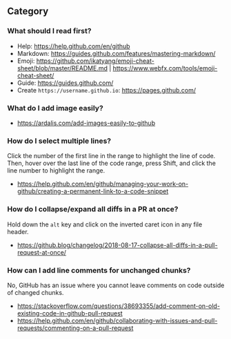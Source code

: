 ## Category

### What should I read first?
- Help: https://help.github.com/en/github
- Markdown: https://guides.github.com/features/mastering-markdown/
- Emoji: https://github.com/ikatyang/emoji-cheat-sheet/blob/master/README.md | https://www.webfx.com/tools/emoji-cheat-sheet/
- Guide: https://guides.github.com/
- Create `https://username.github.io`: https://pages.github.com/

### What do I add image easily?
- https://ardalis.com/add-images-easily-to-github

### How do I select multiple lines?
Click the number of the first line in the range to highlight the line of code. Then, hover over the last line of the code range, press Shift, and click the line number to highlight the range.
- https://help.github.com/en/github/managing-your-work-on-github/creating-a-permanent-link-to-a-code-snippet

### How do I collapse/expand all diffs in a PR at once?
Hold down the `alt` key and click on the inverted caret icon in any file header.
- https://github.blog/changelog/2018-08-17-collapse-all-diffs-in-a-pull-request-at-once/

### How can I add line comments for unchanged chunks?
No, GitHub has an issue where you cannot leave comments on code outside of changed chunks.
- https://stackoverflow.com/questions/38693355/add-comment-on-old-existing-code-in-github-pull-request
- https://help.github.com/en/github/collaborating-with-issues-and-pull-requests/commenting-on-a-pull-request
